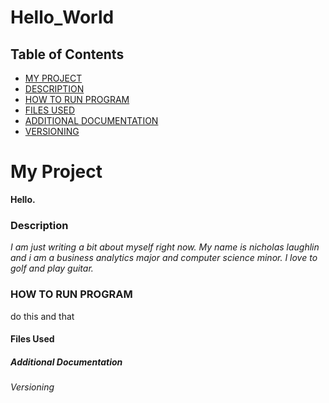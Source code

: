# Hello_World
## Table of Contents
- [MY PROJECT](#My-Project)
- [DESCRIPTION](#Description)
- [HOW TO RUN PROGRAM](#How-to-run-program)
- [FILES USED](#files-used)
- [ADDITIONAL DOCUMENTATION](#additional-documentation)
- [VERSIONING](#versioning)

# My Project 
**Hello.**

### Description
*I am just writing a bit about myself right now. My name is nicholas laughlin and i am a business analytics major and computer science minor.
I love to golf and play guitar.*

### HOW TO RUN PROGRAM
do this and that

#### Files Used 

##### Additional Documentation 

###### Versioning
